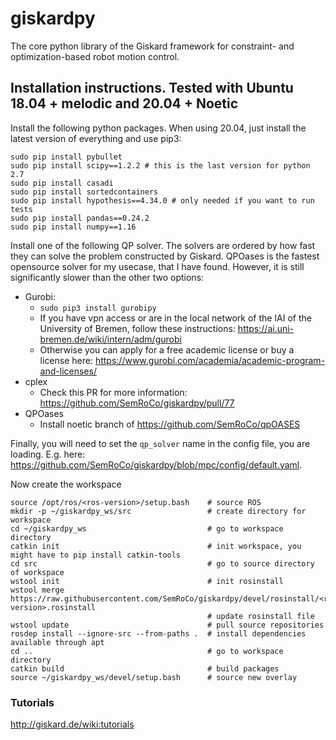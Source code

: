 # giskardpy
The core python library of the Giskard framework for constraint- and optimization-based robot motion control.

## Installation instructions. Tested with Ubuntu 18.04 + melodic and 20.04 + Noetic

Install the following python packages. When using 20.04, just install the latest version of everything and use pip3:
```
sudo pip install pybullet
sudo pip install scipy==1.2.2 # this is the last version for python 2.7
sudo pip install casadi
sudo pip install sortedcontainers
sudo pip install hypothesis==4.34.0 # only needed if you want to run tests
sudo pip install pandas==0.24.2
sudo pip install numpy==1.16
```
Install one of the following QP solver. The solvers are ordered by how fast they can solve the problem constructed by Giskard. QPOases is the fastest opensource solver for my usecase, that I have found. However, it is still significantly slower than the other two options:
 - Gurobi:
   - ```sudo pip3 install gurobipy```
   - If you have vpn access or are in the local network of the IAI of the University of Bremen, follow these instructions: https://ai.uni-bremen.de/wiki/intern/adm/gurobi
   - Otherwise you can apply for a free academic license or buy a license here: https://www.gurobi.com/academia/academic-program-and-licenses/
 - cplex 
   - Check this PR for more information: https://github.com/SemRoCo/giskardpy/pull/77
 - QPOases 
   - Install noetic branch of https://github.com/SemRoCo/qpOASES

Finally, you will need to set the ```qp_solver``` name in the config file, you are loading. E.g. here: https://github.com/SemRoCo/giskardpy/blob/mpc/config/default.yaml.

Now create the workspace
```
source /opt/ros/<ros-version>/setup.bash    # source ROS
mkdir -p ~/giskardpy_ws/src                 # create directory for workspace
cd ~/giskardpy_ws                           # go to workspace directory
catkin init                                 # init workspace, you might have to pip install catkin-tools
cd src                                      # go to source directory of workspace
wstool init                                 # init rosinstall
wstool merge https://raw.githubusercontent.com/SemRoCo/giskardpy/devel/rosinstall/<ros-version>.rosinstall
                                            # update rosinstall file
wstool update                               # pull source repositories
rosdep install --ignore-src --from-paths .  # install dependencies available through apt
cd ..                                       # go to workspace directory
catkin build                                # build packages
source ~/giskardpy_ws/devel/setup.bash      # source new overlay
```

### Tutorials
http://giskard.de/wiki:tutorials

